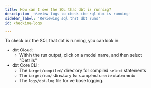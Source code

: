 ```yaml
---
title: How can I see the SQL that dbt is running?
description: "Review logs to check the sql dbt is running"
sidebar_label: 'Reviewing sql that dbt runs'
id: checking-logs

---
```


To check out the SQL that dbt is running, you can look in:

* dbt Cloud:
  * Within the run output, click on a model name, and then select "Details"
* dbt Core CLI:
  * The `target/compiled/` directory for compiled `select` statements
  * The `target/run/` directory for compiled `create` statements
  * The `logs/dbt.log` file for verbose logging.
